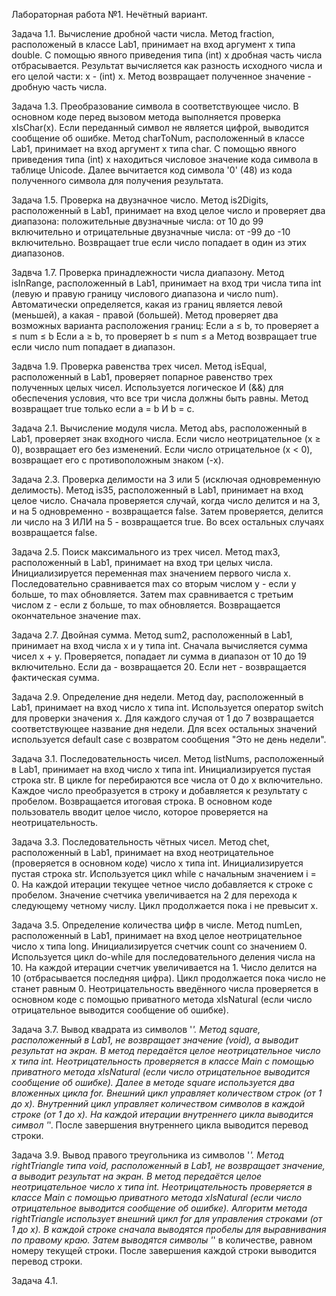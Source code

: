 Лабораторная работа №1. Нечётный вариант.

Задача 1.1. Вычисление дробной части числа.
Метод fraction, расположеный в классе Lab1, принимает на вход аргумент x типа double. С помощью явного приведения типа (int) x дробная часть числа отбрасывается. Результат вычисляется как разность исходного числа и его целой части: x - (int) x. Метод возвращает полученное значение - дробную часть числа.

Задача 1.3. Преобразование символа в соответствующее число.
В основном коде перед вызовом метода выполняется проверка xIsChar(x). Если переданный символ не является цифрой, выводится сообщение об ошибке.
Метод charToNum, расположенный в классе Lab1, принимает на вход аргумент x типа char. С помощью явного приведения типа (int) x находиться числовое значение кода символа в таблице Unicode. Далее вычитается код символа '0' (48) из кода полученного символа для получения результата.

Задача 1.5. Проверка на двузначное число.
Метод is2Digits, расположенный в Lab1, принимает на вход целое число и проверяет два диапазона: положительные двузначные числа: от 10 до 99 включительно и отрицательные двузначные числа: от -99 до -10 включительно. Возвращает true если число попадает в один из этих диапазонов.

Задвча 1.7. Проверка принадлежности числа диапазону.
Метод isInRange, расположенный в Lab1, принимает на вход три числа типа int (левую и правую границу числового диапазона и число num). Автоматически определяется, какая из границ является левой (меньшей), а какая - правой (большей). Метод проверяет два возможных варианта расположения границ:
Если a ≤ b, то проверяет a ≤ num ≤ b
Если a ≥ b, то проверяет b ≤ num ≤ a
Метод возвращает true если число num попадает в диапазон.

Задвча 1.9.  Проверка равенства трех чисел.
Метод isEqual, расположенный в Lab1, проверяет попарное равенство трех полученных целых чисел. Используется логическое И (&&) для обеспечения условия, что все три числа должны быть равны. Метод возвращает true только если a = b И b = c.

Задача 2.1. Вычисление модуля числа.
Метод abs, расположенный в Lab1, проверяет знак входного числа. Если число неотрицательное (x ≥ 0), возвращает его без изменений. Если число отрицательное (x < 0), возвращает его с противоположным знаком (-x).

Задача 2.3. Проверка делимости на 3 или 5 (исключая одновременную делимость).
Метод is35, расположенный в Lab1, принимает на вход целое число. Сначала проверяется случай, когда число делится и на 3, и на 5 одновременно - возвращается false. Затем проверяется, делится ли число на 3 ИЛИ на 5 - возвращается true. Во всех остальных случаях возвращается false. 

Задача 2.5. Поиск максимального из трех чисел.
Метод max3, расположенный в Lab1, принимает на вход три целых числа. Инициализируется переменная max значением первого числа x. Последовательно сравнивается max со вторым числом y - если y больше, то max обновляется. Затем max сравнивается с третьим числом z - если z больше, то max обновляется. Возвращается окончательное значение max.

Задача 2.7. Двойная сумма.
Метод sum2, расположенный в Lab1, принимает на вход числа x и y типа int. Сначала вычисляется сумма чисел x + y. Проверяется, попадает ли сумма в диапазон от 10 до 19 включительно. Если да - возвращается 20. Если нет - возвращается фактическая сумма.

Задача 2.9. Определение дня недели.
Метод day, расположенный в Lab1, принимает на вход число x типа int. Используется оператор switch для проверки значения x. Для каждого случая от 1 до 7 возвращается соответствующее название дня недели. Для всех остальных значений используется default case с возвратом сообщения "Это не день недели".

Задача 3.1. Последовательность чисел. 
Метод listNums, расположенный в Lab1, принимает на вход число x типа int. Инициализируется пустая строка str. В цикле for перебираются все числа от 0 до x включительно. Каждое число преобразуется в строку и добавляется к результату с пробелом. Возвращается итоговая строка. В основном коде пользователь вводит целое число, которое проверяется на неотрицательность.

Задача 3.3. Последовательность чётных чисел.
Метод chet, расположенный в Lab1, принимает на вход неотрицательное (проверяется в основном коде) число x типа int. Инициализируется пустая строка str. Используется цикл while с начальным значением i = 0. На каждой итерации текущее четное число добавляется к строке с пробелом. Значение счетчика увеличивается на 2 для перехода к следующему четному числу. Цикл продолжается пока i не превысит x.

Задача 3.5. Определение количества цифр в числе.
Метод numLen, расположенный в Lab1, принимает на вход целое неотрицательное число x типа long. Инициализируется счетчик count со значением 0. Используется цикл do-while для последовательного деления числа на 10. На каждой итерации счетчик увеличивается на 1. Число делится на 10 (отбрасывается последняя цифра). Цикл продолжается пока число не станет равным 0. Неотрицательность введённого числа проверяется в основном коде с помощью приватного метода xIsNatural (если число отрицательное выводится сообщение об ошибке).

Задача 3.7. Вывод квадрата из символов '*'.
Метод square, расположенный в Lab1, не возвращает значение (void), а выводит результат на экран. В метод передаётся целое неотрицательное число x типа int. Неотрицательность проверяется в классе Main с помощью приватного метода xIsNatural (если число отрицательное выводится сообщение об ошибке). Далее в методе square используется два вложенных цикла for. Внешний цикл управляет количеством строк (от 1 до x). Внутренний цикл управляет количеством символов в каждой строке (от 1 до x). На каждой итерации внутреннего цикла выводится символ '*'. После завершения внутреннего цикла выводится перевод строки.

Задача 3.9. Вывод правого треугольника из символов '*'.
Метод rightTriangle типа void, расположенный в Lab1, не возвращает значение, а выводит результат на экран.  В метод передаётся целое неотрицательное число x типа int. Неотрицательность проверяется в классе Main с помощью приватного метода xIsNatural (если число отрицательное выводится сообщение об ошибке). Алгоритм метода rightTriangle использует внешний цикл for для управления строками (от 1 до x). В каждой строке сначала выводятся пробелы для выравнивания по правому краю. Затем выводятся символы '*' в количестве, равном номеру текущей строки. После завершения каждой строки выводится перевод строки. 

Задача 4.1. 
